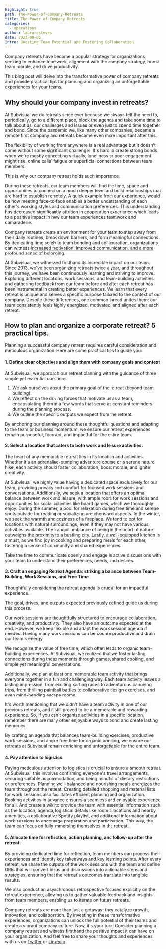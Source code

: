 ```yaml
---
highlight: true
path: The-Power-of-Company-Retreats
title: The Power of Company Retreats
categories:
  - operations
author: laura-esteves
date: 2023-09-05
intro: Boosting Team Potential and Fostering Collaboration
---
```

Company retreats have become a popular strategy for organizations seeking to enhance teamwork, alignment with the company strategy, boost team morale, and drive productivity. 

This blog post will delve into the transformative power of company retreats and provide practical tips for planning and organizing an unforgettable experiences for your teams.



## **Why should your company invest in retreats?** 

At Subvisual we do retreats since ever because we always felt the need to, periodically, go to a different place, block the agenda and take some time to talk about us, our challenges and issues or even just to spend time together and bond. Since the pandemic we, like many other companies, became a remote first company and retreats became even more important after this. 

The flexibility of working from anywhere is a real advantage but it doesn’t come without some significant challenge:  It's hard to create strong bonds when we're mostly connecting virtually, loneliness or poor engagement might rise, online calls’ fatigue or superficial connections between team members.

This is why our company retreat holds such importance. 

During these retreats, our team members will find the time, space and opportunities to connect on a much deeper level and build relationships that are hard to establish remotely. A quick example from our experience, would be how meeting face-to-face enables a better understanding of each other's working styles and communication preferences. This understanding has decreased significantly attrition in cooperation experience which leads to a positive impact in how our team experiences teamwork and camaraderie.

Company retreats create an environment for your team to step away from their daily routines, break down barriers, and form meaningful connections. By dedicating time solely to team bonding and collaboration, organizations can witness [increased motivation, improved communication, and a more profound sense of belonging](https://www.travelperk.com/blog/stats-that-prove-corporate-retreats-are-still-a-good-idea/).

At Subvisual, we witnessed firsthand its incredible impact on our team. Since 2013, we've been organizing retreats twice a year, and throughout this journey, we have been continuously learning and striving to improve. Exploring different locations, work sessions, and team-building activities and gathering feedback from our team before and after each retreat has been instrumental in creating better experiences. We learn that every retreat is unique and serves a specific purpose tailored to the context of our company. Despite these differences, one common thread unites them: our team consistently feels highly energized, motivated, and aligned after each retreat. 



## How to plan and organize a corporate retreat? 5 practical tips. 

Planning a successful company retreat requires careful consideration and meticulous organization. Here are some practical tips to guide you:

#### **1. Define clear objectives and align them with company goals and context**

At Subvisual, we approach our retreat planning with the guidance of three simple yet essential questions:

1. We ask ourselves about the primary goal of the retreat (beyond team building).
2. We reflect on the driving forces that motivate us as a team, encapsulating them in a few words that serve as constant reminders during the planning process.
3. We outline the specific outputs we expect from the retreat.

By anchoring our planning around these thoughtful questions and adapting to the team or business momentum, we ensure our retreat experiences remain purposeful, focused, and impactful for the entire team.

#### **2. Select a location that caters to both work and leisure activities.**

The heart of any memorable retreat lies in its location and activities. Whether it's an adrenaline-pumping adventure course or a serene nature hike, each activity should foster collaboration, boost morale, and ignite creativity. 

At Subvisual, we highly value having a dedicated space exclusively for our team, providing privacy and comfort for focused work sessions and conversations. Additionally, we seek a location that offers an optimal balance between work and leisure, with ample room for work sessions and opportunities for social activities like board games, which we thoroughly enjoy. During the summer, a pool for relaxation during free time and serene spots outside for reading or socializing are cherished aspects. In the winter, we seek the warmth and coziness of a fireplace. We tend to opt for locations with natural surroundings, even if they may not have various activities available. The tranquil ambiance of being in the heart of nature outweighs the proximity to a bustling city. Lastly, a well-equipped kitchen is a must, as we find joy in cooking and preparing meals for each other, fostering a sense of community and shared experiences.

Take the time to communicate openly and engage in active discussions with your team to understand their preferences, needs, and desires. 

#### **3. Craft an engaging Retreat Agenda: striking a balance between Team-Building, Work Sessions, and Free Time**

Thoughtfully considering the retreat agenda is crucial for an impactful experience. 

The goal, drives, and outputs expected previously defined guide us during this process. 

Our work sessions are thoughtfully structured to encourage collaboration, creativity, and productivity. They also have an outcome expected at the end. However, we keep flexible and adapt the work session agenda if needed. Having many work sessions can be counterproductive and drain our team's energy. 

We recognize the value of free time, which often leads to organic team-building experiences. At Subvisual, we realized that we foster lasting connections during these moments through games, shared cooking, and simple yet meaningful conversations.

Additionally, we plan at least one memorable team activity that brings everyone together in a fun and challenging way. Each team activity leaves a lasting impression, from exciting karting races to adventurous canoeing trips, from thrilling paintball battles to collaborative design exercises, and even mind-bending escape rooms.

It's worth mentioning that we didn't have a team activity in one of our previous retreats, and it still proved to be a memorable and rewarding experience. So, if you can't organize activities in a specific location, remember there are many other enjoyable ways to bond and create lasting memories.

By crafting an agenda that balances team-building exercises, productive work sessions, and ample free time for organic bonding, we ensure our retreats at Subvisual remain enriching and unforgettable for the entire team.

#### **4. Pay attention to logistics**

Paying meticulous attention to logistics is crucial to ensure a smooth retreat. At Subvisual, this involves confirming everyone's travel arrangements, securing suitable accommodation, and being mindful of dietary restrictions or preferences. Planning well-balanced and nourishing meals energizes the team throughout the retreat. Creating detailed shopping and material lists for work sessions also facilitates efficient planning and organization. Booking activities in advance ensures a seamless and enjoyable experience for all. And create a wiki to provide the team with essential information such as the location, agenda, logistical details like room allocations and nearby amenities, a collaborative Spotify playlist, and additional information about work sessions to encourage preparation and participation. This way, the team can focus on fully immersing themselves in the retreat.

#### **5. Allocate time for reflection, action planning, and follow-up after the retreat.**

By providing dedicated time for reflection, team members can process their experiences and identify key takeaways and key learning points. After every retreat, we share the outputs of the work sessions with the team and define DRIs that will convert ideas and discussions into actionable steps and strategies, ensuring that the retreat's outcomes translate into tangible results. 

We also conduct an asynchronous retrospective focused explicitly on the retreat experience, allowing us to gather valuable feedback and insights from team members, enabling us to iterate on future retreats.

Company retreats are more than just a getaway; they catalyze growth, innovation, and collaboration. By investing in these transformative experiences, organizations can unlock the full potential of their teams and create a vibrant company culture. Now, it's your turn! Consider planning a company retreat and witness firsthand the positive impact it can have on your organization. And feel free to share your thoughts and experiences with us on [Twitter](https://twitter.com/subvisual) or [Linkedin](https://www.linkedin.com/company/wearesubvisual).